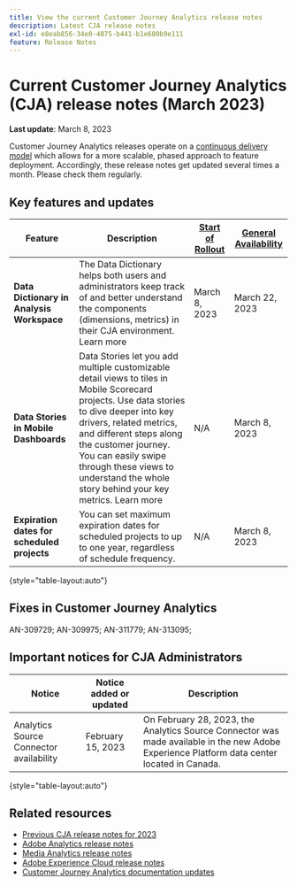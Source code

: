 ```yaml
---
title: View the current Customer Journey Analytics release notes
description: Latest CJA release notes
exl-id: e8eab856-34e0-4875-b441-b1e680b9e111
feature: Release Notes
---
```

# Current Customer Journey Analytics (CJA) release notes (March 2023)

**Last update**: March 8, 2023

Customer Journey Analytics releases operate on a [continuous delivery model](releases.md) which allows for a more scalable, phased approach to feature deployment. Accordingly, these release notes get updated several times a month. Please check them regularly.

## Key features and updates

| Feature | Description | [Start of Rollout](/help/release-notes/releases.md) | [General Availability](/help/release-notes/releases.md) |
| ----------- | ---------- | ----- | --- |
| **Data Dictionary in Analysis Workspace** | The Data Dictionary helps both users and administrators keep track of and better understand the components (dimensions, metrics) in their CJA environment. Learn more | March 8, 2023 | March 22, 2023 |
| **Data Stories in Mobile Dashboards** | Data Stories let you add multiple customizable detail views to tiles in Mobile Scorecard projects. Use data stories to dive deeper into key drivers, related metrics, and different steps along the customer journey. You can easily swipe through these views to understand the whole story behind your key metrics. Learn more | N/A | March 8, 2023 |
| **Expiration dates for scheduled projects** |  You can set maximum expiration dates for scheduled projects to up to one year, regardless of schedule frequency. |  N/A |  March 8, 2023 |

{style="table-layout:auto"}
  
## Fixes in Customer Journey Analytics

AN-309729; AN-309975; AN-311779; AN-313095; 

## Important notices for CJA Administrators

| Notice | Notice added or updated | Description |
| --- | --- | --- |
| Analytics Source Connector availability | February 15, 2023 |  On February 28, 2023, the Analytics Source Connector was made available in the new Adobe Experience Platform data center located in Canada. |

{style="table-layout:auto"}

## Related resources

* [Previous CJA release notes for 2023](/help/release-notes/2023.md)
* [Adobe Analytics release notes](https://experienceleague.adobe.com/docs/analytics/release-notes/latest.html?lang=en)
* [Media Analytics release notes](https://experienceleague.adobe.com/docs/media-analytics/using/additional-resources/release-notes.html)
* [Adobe Experience Cloud release notes](https://experienceleague.adobe.com/docs/release-notes/experience-cloud/current.html)
* [Customer Journey Analytics documentation updates](/help/release-notes/doc-changes.md)
